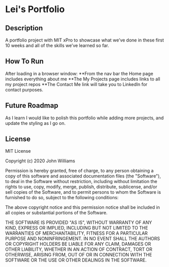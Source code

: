 # Lei's Portfolio

## Description 

A portfolio project with MIT xPro to showcase what we’ve done in these first 10 weeks and all of the skills we’ve learned so far. 

## How To Run

After loading in a browser window:
**From the nav bar the Home page includes everything about me
**The My Projects page includes links to all my project repos
**The Contact Me link will take you to LinkedIn for contact purposes. 

## Future Roadmap

As I learn I would like to polish this portfolio while adding more projects, and update the styling as I go on.

## License

MIT License

Copyright (c) 2020 John Williams

Permission is hereby granted, free of charge, to any person obtaining a copy
of this software and associated documentation files (the "Software"), to deal
in the Software without restriction, including without limitation the rights
to use, copy, modify, merge, publish, distribute, sublicense, and/or sell
copies of the Software, and to permit persons to whom the Software is
furnished to do so, subject to the following conditions:

The above copyright notice and this permission notice shall be included in all
copies or substantial portions of the Software.

THE SOFTWARE IS PROVIDED "AS IS", WITHOUT WARRANTY OF ANY KIND, EXPRESS OR
IMPLIED, INCLUDING BUT NOT LIMITED TO THE WARRANTIES OF MERCHANTABILITY,
FITNESS FOR A PARTICULAR PURPOSE AND NONINFRINGEMENT. IN NO EVENT SHALL THE
AUTHORS OR COPYRIGHT HOLDERS BE LIABLE FOR ANY CLAIM, DAMAGES OR OTHER
LIABILITY, WHETHER IN AN ACTION OF CONTRACT, TORT OR OTHERWISE, ARISING FROM,
OUT OF OR IN CONNECTION WITH THE SOFTWARE OR THE USE OR OTHER DEALINGS IN THE
SOFTWARE.
